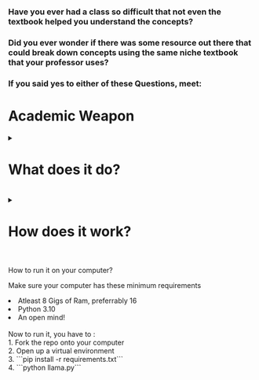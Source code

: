 ### Have you ever had a class so difficult that not even the textbook helped you understand the concepts? 
### Did you ever wonder if there was some resource out there that could break down concepts using the same niche textbook that your professor uses?

### If you said yes to either of these Questions, meet:

# Academic Weapon


<details>
<summary><h1>What does it do?</h1>  </summary>
Academic Weapon allows users/students to upload their specific class resources such as textbooks, previous homeworks, and even previous exams so that our AI Application can parse through all of the information, vectorize it, and then assist the user. If the question is out of the scope of the vectorized resources, our AI can also web scrape using the BING API in order to gather additional information.
 <br>
 <br>
  <h3>Uses</h3> 
<br>
  - Can answer questions such as "what is an eigen vector?"<br>
  - Can create and solve practice problems with the user<br>
  - Can teach topics from the textbook or even out of the scope of the textbook using web scraping!<br>
<br>

</details>

<br>

<details>
<summary> <h1> How does it work? </h1> </summary>
 <h2>Visualization </h2> 

![Visualization](https://cdn.discordapp.com/attachments/1208185650440835082/1245833040614391848/Untitled_1.png?ex=665a2fef&is=6658de6f&hm=93a7cdc3ee04b7fe9588edf6eae679c72fc5a973971240fbe338aada68b2f3c4&.png)


![Visualization2](https://cdn.discordapp.com/attachments/1208185650440835082/1245836717009932418/Untitled_2.png?ex=665a335b&is=6658e1db&hm=1ccf672f65f0845f032def223cb60900077a2c203d1c8400bd46559e7918a4d0&)

# THEY NOT LIKE US 
![Our team for real](https://tenor.com/view/kendrick-lamar-god-is-gangsta-u-ahhh-scream-gif-6349874768192364613.gif)

- file `chroma.py` contains all vector database related functions
- it vectories all inputs, queries it against the database and returns `n` relevant data points (max 512 chars)
- this data is sent to GPT to be included as context for the user's prompt
</details>
<br>
<br>
<summary> How to run it on your computer? </summary>

 Make sure your computer has these minimum requirements<br>
<li> Atleast 8 Gigs of Ram, preferrably 16 <br>
<li> Python 3.10<br>
<li> An open mind!<br>
<br>
 Now to run it, you have to : <br>
 1. Fork the repo onto your computer<br>
 2. Open up a virtual environment <br>
 3. ```pip install -r requirements.txt```<br>
 4. ```python llama.py```<br>

</details>


